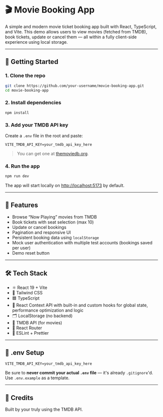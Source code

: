 # 🎬 Movie Booking App

A simple and modern movie ticket booking app built with React, TypeScript, and Vite. This demo allows users to view movies (fetched from TMDB), book tickets, update or cancel them — all within a fully client-side experience using local storage.

---

## 🚀 Getting Started

### 1. Clone the repo

```bash
git clone https://github.com/your-username/movie-booking-app.git
cd movie-booking-app
```

### 2. Install dependencies

```bash
npm install
```

### 3. Add your TMDB API key

Create a `.env` file in the root and paste:

```
VITE_TMDB_API_KEY=your_tmdb_api_key_here
```

> You can get one at [themoviedb.org](https://www.themoviedb.org/).

### 4. Run the app

```bash
npm run dev
```

The app will start locally on [http://localhost:5173](http://localhost:5173) by default.

---

## 🧠 Features

- Browse “Now Playing” movies from TMDB
- Book tickets with seat selection (max 10)
- Update or cancel bookings
- Pagination and responsive UI
- Persistent booking data using `localStorage`
- Mock user authentication with multiple test accounts (bookings saved per user)
- Demo reset button

---

## 🛠️ Tech Stack

- ⚛️ React 19 + Vite
- 💨 Tailwind CSS
- 🟦 TypeScript
- 🧠 React Context API with built-in and custom hooks for global state, performance optimization and logic
- 🗂️ LocalStorage (no backend)
- 🍿 TMDB API (for movies)
- 🔄 React Router
- 🧪 ESLint + Prettier

---

## 📂 .env Setup

```env
VITE_TMDB_API_KEY=your_tmdb_api_key_here
```

Be sure to **never commit your actual `.env` file** — it's already `.gitignore`'d.
Use `.env.example` as a template.

---

## 👏 Credits

Built by your truly using the TMDB API.

